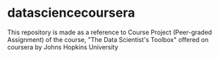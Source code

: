 # datasciencecoursera
This repository is made as a reference to Course Project (Peer-graded Assignment) of the course, "The Data Scientist's Toolbox" offered on coursera by Johns Hopkins University
